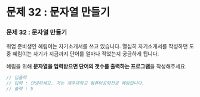 # 문제 32 : 문자열 만들기

###  문제 32 : 문자열 만들기

취업 준비생인 혜림이는 자기소개서를 쓰고 있습니다. 열심히 자기소개서를  작성하던 도중 혜림이는 자기가 지금까지 단어를 얼마나 적었는지 궁금하게 됩니다.

혜림을 위해 **문자열을 입력받으면 단어의 갯수를 출력하는 프로그램**을 작성해주세요.

```javascript
// 입출력
// 입력 : 안녕하세요. 저는 제주대학교 컴퓨터공학전공 혜림입니다.
// 출력 : 5
```

